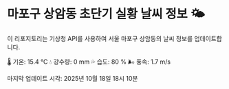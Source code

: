 
# 마포구 상암동 초단기 실황 날씨 정보 🌤️

이 리포지토리는 기상청 API를 사용하여 서울 마포구 상암동의 날씨 정보를 업데이트합니다. 

🌡️ 기온: 15.4 ℃
💧 강수량: 0 mm
💦 습도: 80 %
🌬️ 풍속: 1.7 m/s

마지막 업데이트 시각: 2025년 10월 18일 18시 10분    
